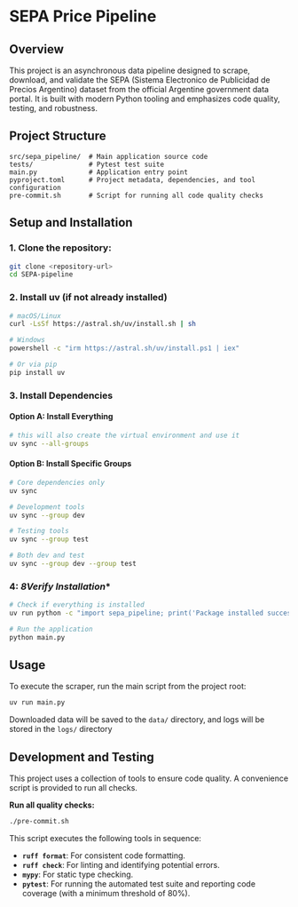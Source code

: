 # SEPA Price Pipeline

## Overview

This project is an asynchronous data pipeline designed to scrape, download, and validate the SEPA (Sistema Electronico de Publicidad de Precios Argentino) dataset from the official Argentine government data portal. It is built with modern Python tooling and emphasizes code quality, testing, and robustness.

## Project Structure

```
src/sepa_pipeline/  # Main application source code
tests/              # Pytest test suite
main.py             # Application entry point
pyproject.toml      # Project metadata, dependencies, and tool configuration
pre-commit.sh       # Script for running all code quality checks
```

## Setup and Installation

### 1. **Clone the repository:**
```bash
git clone <repository-url>
cd SEPA-pipeline
```

### 2. **Install uv** (if not already installed)
```bash
# macOS/Linux
curl -LsSf https://astral.sh/uv/install.sh | sh

# Windows
powershell -c "irm https://astral.sh/uv/install.ps1 | iex"

# Or via pip
pip install uv
```

### 3. **Install Dependencies**

#### Option A: Install Everything
```bash
# this will also create the virtual environment and use it 
uv sync --all-groups
```

#### Option B: Install Specific Groups
```bash
# Core dependencies only
uv sync

# Development tools
uv sync --group dev

# Testing tools
uv sync --group test

# Both dev and test
uv sync --group dev --group test
```

### 4: *8Verify Installation**
```bash
# Check if everything is installed
uv run python -c "import sepa_pipeline; print('Package installed successfully')"

# Run the application
python main.py
```

## Usage

To execute the scraper, run the main script from the project root:

```bash
uv run main.py
```

Downloaded data will be saved to the `data/` directory, and logs will be stored in the `logs/` directory

## Development and Testing

This project uses a collection of tools to ensure code quality. A convenience script is provided to run all checks.

**Run all quality checks:**
```bash
./pre-commit.sh
```

This script executes the following tools in sequence:

- **`ruff format`**: For consistent code formatting.
- **`ruff check`**: For linting and identifying potential errors.
- **`mypy`**: For static type checking.
- **`pytest`**: For running the automated test suite and reporting code coverage (with a minimum threshold of 80%).
